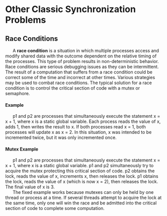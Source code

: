 
# Other Classic Synchronization Problems
## Race Conditions
&nbsp;&nbsp;&nbsp;&nbsp;&nbsp;&nbsp;A __race condition__ is a situation in which multiple processes access and modify shared data with the outcome dependent on the relative timing of the processes. This type of problem results in non-deterministic behavior. Race conditions are serious debugging issues as they can be intermittent. The result of a computation that suffers from a race condition could be correct some of the time and incorrect at other times. Various strategies may be used to combat race conditions. The typical solution for a race condition is to control the critical section of code with a mutex or semaphore. 
#### Example
&nbsp;&nbsp;&nbsp;&nbsp;&nbsp;&nbsp;p1 and p2 are processes that simultaneously execute the statement x = x + 1, where x is a static global variable. Each process reads the value of x, adds 1, then writes the result to x. If both processes read x = 1, both processes will update x as x = 2. In this situation, x was intended to be incremented twice, but it was only incremented once. 
#### Mutex Example
&nbsp;&nbsp;&nbsp;&nbsp;&nbsp;&nbsp;p1 and p2 are processes that simultaneously execute the statement x = x + 1, where x is a static global variable. p1 and p2 simultaneously try to acquire the mutex protecting this critical section of code. p2 obtains the lock, reads the value of x, increments x, then releases the lock. p1 obtains the lock, reads the value of x (which is now x = 2), then releases the lock. The final value of x is 3.
<br>
&nbsp;&nbsp;&nbsp;&nbsp;&nbsp;&nbsp;The fixed example works because mutexes can only be held by one thread or process at a time. If several threads attempt to acquire the lock at the same time, only one will win the race and be admitted into the critical section of code to complete some computation. 

